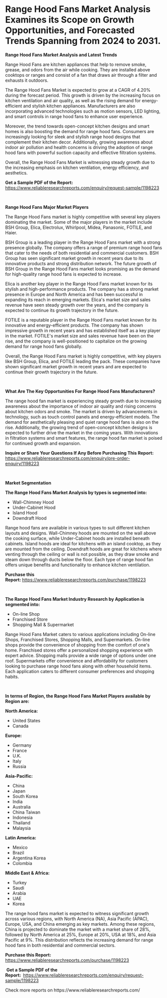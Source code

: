 <p><h1>Range Hood Fans Market Analysis Examines its Scope on Growth Opportunities, and Forecasted Trends Spanning from 2024 to 2031.</h1></p><p><strong>Range Hood Fans Market Analysis and Latest Trends</strong></p>
<p><p>Range Hood Fans are kitchen appliances that help to remove smoke, grease, and odors from the air while cooking. They are installed above cooktops or ranges and consist of a fan that draws air through a filter and exhausts it outdoors.</p><p>The Range Hood Fans Market is expected to grow at a CAGR of 4.20% during the forecast period. This growth is driven by the increasing focus on kitchen ventilation and air quality, as well as the rising demand for energy-efficient and stylish kitchen appliances. Manufacturers are also incorporating advanced technologies such as motion sensors, LED lighting, and smart controls in range hood fans to enhance user experience.</p><p>Moreover, the trend towards open-concept kitchen designs and smart homes is also boosting the demand for range hood fans. Consumers are increasingly looking for sleek and stylish range hood designs that complement their kitchen decor. Additionally, growing awareness about indoor air pollution and health concerns is driving the adoption of range hood fans with powerful suction capacity and effective filtration systems.</p><p>Overall, the Range Hood Fans Market is witnessing steady growth due to the increasing emphasis on kitchen ventilation, energy efficiency, and aesthetics.</p></p>
<p><strong>Get a Sample PDF of the Report:&nbsp;</strong> <a href="https://www.reliableresearchreports.com/enquiry/request-sample/1198223">https://www.reliableresearchreports.com/enquiry/request-sample/1198223</a></p>
<p>&nbsp;</p>
<p><strong>Range Hood Fans Major Market Players</strong></p>
<p><p>The Range Hood Fans market is highly competitive with several key players dominating the market. Some of the major players in the market include BSH Group, Elica, Electrolux, Whirlpool, Midea, Panasonic, FOTILE, and Haier. </p><p>BSH Group is a leading player in the Range Hood Fans market with a strong presence globally. The company offers a range of premium range hood fans that cater to the needs of both residential and commercial customers. BSH Group has seen significant market growth in recent years due to its innovative products and strong distribution network. The future growth of BSH Group in the Range Hood Fans market looks promising as the demand for high-quality range hood fans is expected to increase. </p><p>Elica is another key player in the Range Hood Fans market known for its stylish and high-performance products. The company has a strong market presence in Europe and North America and has been successful in expanding its reach in emerging markets. Elica's market size and sales revenue have seen steady growth over the years, and the company is expected to continue its growth trajectory in the future.</p><p>FOTILE is a reputable player in the Range Hood Fans market known for its innovative and energy-efficient products. The company has shown impressive growth in recent years and has established itself as a key player in the market. FOTILE's market size and sales revenue have been on the rise, and the company is well-positioned to capitalize on the growing demand for range hood fans globally.</p><p>Overall, the Range Hood Fans market is highly competitive, with key players like BSH Group, Elica, and FOTILE leading the pack. These companies have shown significant market growth in recent years and are expected to continue their growth trajectory in the future.</p></p>
<p>&nbsp;</p>
<p><strong>What Are The Key Opportunities For Range Hood Fans Manufacturers?</strong></p>
<p><p>The range hood fan market is experiencing steady growth due to increasing awareness about the importance of indoor air quality and rising concerns about kitchen odors and smoke. The market is driven by advancements in technology, such as touch control panels and energy-efficient models. The demand for aesthetically pleasing and quiet range hood fans is also on the rise. Additionally, the growing trend of open-concept kitchen designs is expected to further drive the market in the coming years. With innovations in filtration systems and smart features, the range hood fan market is poised for continued growth and expansion.</p></p>
<p><strong>Inquire or Share Your Questions If Any Before Purchasing This Report:</strong> <a href="https://www.reliableresearchreports.com/enquiry/pre-order-enquiry/1198223">https://www.reliableresearchreports.com/enquiry/pre-order-enquiry/1198223</a></p>
<p>&nbsp;</p>
<p><strong>Market Segmentation</strong></p>
<p><strong>The Range Hood Fans Market Analysis by types is segmented into:</strong></p>
<p><ul><li>Wall-Chimney Hood</li><li>Under-Cabinet Hood</li><li>Island Hood</li><li>Downdraft Hood</li></ul></p>
<p><p>Range hood fans are available in various types to suit different kitchen layouts and designs. Wall-Chimney hoods are mounted on the wall above the cooking surface, while Under-Cabinet hoods are installed beneath cabinets. Island hoods are ideal for kitchens with an island cooktop, as they are mounted from the ceiling. Downdraft hoods are great for kitchens where venting through the ceiling or wall is not possible, as they draw smoke and steam down through ducts below the floor. Each type of range hood fan offers unique benefits and functionality to enhance kitchen ventilation.</p></p>
<p><strong>Purchase this Report:&nbsp;</strong><a href="https://www.reliableresearchreports.com/purchase/1198223">https://www.reliableresearchreports.com/purchase/1198223</a></p>
<p>&nbsp;</p>
<p><strong>The Range Hood Fans Market Industry Research by Application is segmented into:</strong></p>
<p><ul><li>On-line Shop</li><li>Franchised Store</li><li>Shopping Mall & Supermarket</li></ul></p>
<p><p>Range Hood Fans Market caters to various applications including On-line Shops, Franchised Stores, Shopping Malls, and Supermarkets. On-line shops provide the convenience of shopping from the comfort of one's home. Franchised stores offer a personalized shopping experience with expert advice. Shopping malls provide a wide range of options under one roof. Supermarkets offer convenience and affordability for customers looking to purchase range hood fans along with other household items. Each application caters to different consumer preferences and shopping habits.</p></p>
<p>&nbsp;</p>
<p><strong>In terms of Region, the Range Hood Fans Market Players available by Region are:</strong></p>
<p>
    <p> <strong> North America: </strong>
        <ul>
            <li>United States</li>
            <li>Canada</li>
        </ul>
        </p> 
    <p> <strong> Europe: </strong>
        <ul>
            <li>Germany</li>
            <li>France</li>
            <li>U.K.</li>
            <li>Italy</li>
            <li>Russia</li>
        </ul>
        </p> 
    <p> <strong> Asia-Pacific: </strong>
        <ul>
            <li>China</li>
            <li>Japan</li>
            <li>South Korea</li>
            <li>India</li>
            <li>Australia</li>
            <li>China Taiwan</li>
            <li>Indonesia</li>
            <li>Thailand</li>
            <li>Malaysia</li>
        </ul>
        </p> 
    <p> <strong> Latin America: </strong>
        <ul>
            <li>Mexico</li>
            <li>Brazil</li>
            <li>Argentina Korea</li>
            <li>Colombia</li>
        </ul>
        </p> 
    <p> <strong> Middle East & Africa: </strong>
        <ul>
            <li>Turkey</li>
            <li>Saudi</li>
            <li>Arabia</li>
            <li>UAE</li>
            <li>Korea</li>
        </ul>
    </p>
    </p>
<p><p>The range hood fans market is expected to witness significant growth across various regions, with North America (NA), Asia Pacific (APAC), Europe, USA, and China emerging as key markets. Among these regions, China is projected to dominate the market with a market share of 28%, followed by North America at 25%, Europe at 20%, USA at 18%, and Asia Pacific at 9%. This distribution reflects the increasing demand for range hood fans in both residential and commercial sectors.</p></p>
<p><strong>Purchase this Report: </strong><a href="https://www.reliableresearchreports.com/purchase/1198223">https://www.reliableresearchreports.com/purchase/1198223</a></p>
<p>&nbsp;<strong>Get a Sample PDF of the Report:&nbsp;&nbsp;</strong><a href="https://www.reliableresearchreports.com/enquiry/request-sample/1198223">https://www.reliableresearchreports.com/enquiry/request-sample/1198223</a></p>
<p><strong></strong></p>
<p>Check more reports on https://www.reliableresearchreports.com/</p>